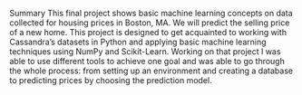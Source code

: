 Summary
This final project shows basic machine learning concepts on data collected for housing prices in Boston, MA. We will predict the selling price of a new home. This project is designed to get acquainted to working with Cassandra’s datasets in Python and applying basic machine learning techniques using NumPy and Scikit-Learn. Working on that project I was able to use different tools to achieve one goal and was able to go through the whole process: from setting up an environment and creating a database to predicting prices by choosing the prediction model.
